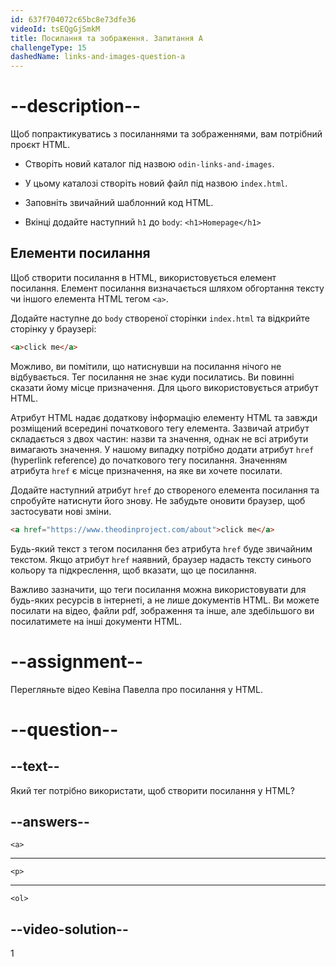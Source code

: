 ```yaml
---
id: 637f704072c65bc8e73dfe36
videoId: tsEQgGjSmkM
title: Посилання та зображення. Запитання A
challengeType: 15
dashedName: links-and-images-question-a
---
```


# --description--

Щоб попрактикуватись з посиланнями та зображеннями, вам потрібний проєкт HTML.

- Створіть новий каталог під назвою `odin-links-and-images`.

- У цьому каталозі створіть новий файл під назвою `index.html`.

- Заповніть звичайний шаблонний код HTML.

- Вкінці додайте наступний `h1` до `body`: `<h1>Homepage</h1>`

## Елементи посилання
Щоб створити посилання в HTML, використовується елемент посилання. Елемент посилання визначається шляхом обгортання тексту чи іншого елемента HTML тегом `<a>`.

Додайте наступне до `body` створеної сторінки `index.html` та відкрийте сторінку у браузері:

```html
<a>click me</a>
```

Можливо, ви помітили, що натиснувши на посилання нічого не відбувається. Тег посилання не знає куди посилатись. Ви повинні сказати йому місце призначення. Для цього використовується атрибут HTML.

Атрибут HTML надає додаткову інформацію елементу HTML та завжди розміщений всередині початкового тегу елемента. Зазвичай атрибут складається з двох частин: назви та значення, однак не всі атрибути вимагають значення. У нашому випадку потрібно додати атрибут `href` (hyperlink reference) до початкового тегу посилання. Значенням атрибута `href` є місце призначення, на яке ви хочете посилати.

Додайте наступний атрибут `href` до створеного елемента посилання та спробуйте натиснути його знову. Не забудьте оновити браузер, щоб застосувати нові зміни.

```html
<a href="https://www.theodinproject.com/about">click me</a>
```

Будь-який текст з тегом посилання без атрибута `href` буде звичайним текстом. Якщо атрибут `href` наявний, браузер надасть тексту синього кольору та підкреслення, щоб вказати, що це посилання.

Важливо зазначити, що теги посилання можна використовувати для будь-яких ресурсів в інтернеті, а не лише документів HTML. Ви можете посилати на відео, файли pdf, зображення та інше, але здебільшого ви посилатимете на інші документи HTML.

# --assignment--

Перегляньте відео Кевіна Павелла про посилання у HTML.

# --question--

## --text--

Який тег потрібно використати, щоб створити посилання у HTML?

## --answers--

`<a>`

---

`<p>`

---

`<ol>`

## --video-solution--

1
